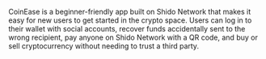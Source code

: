 CoinEase is a beginner-friendly app built on Shido Network that makes it easy for new users to get started in the crypto space. Users can log in to their wallet with social accounts, recover funds accidentally sent to the wrong recipient, pay anyone on Shido Network with a QR code, and buy or sell cryptocurrency without needing to trust a third party.
